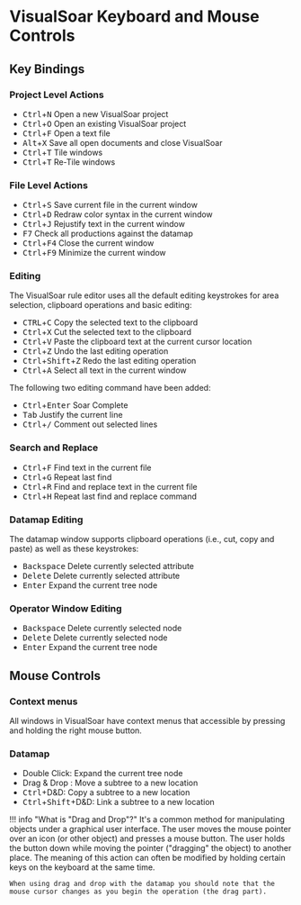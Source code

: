 # VisualSoar Keyboard and Mouse Controls

## Key Bindings

### Project Level Actions

*   <kbd>Ctrl</kbd>+<kbd>N</kbd> Open a new VisualSoar project
*   <kbd>Ctrl</kbd>+<kbd>O</kbd> Open an existing VisualSoar project
*   <kbd>Ctrl</kbd>+<kbd>F</kbd> Open a text file
*   <kbd>Alt</kbd>+<kbd>X</kbd> Save all open documents and close VisualSoar
*   <kbd>Ctrl</kbd>+<kbd>T</kbd> Tile windows
*   <kbd>Ctrl</kbd>+<kbd>T</kbd> Re-Tile windows

### File Level Actions

*   <kbd>Ctrl</kbd>+<kbd>S</kbd> Save current file in the current window
*   <kbd>Ctrl</kbd>+<kbd>D</kbd> Redraw color syntax in the current window
*   <kbd>Ctrl</kbd>+<kbd>J</kbd> Rejustify text in the current window
*   <kbd>F7</kbd> Check all productions against the datamap
*   <kbd>Ctrl</kbd>+<kbd>F4</kbd> Close the current window
*   <kbd>Ctrl</kbd>+<kbd>F9</kbd> Minimize the current window

### Editing

The VisualSoar rule editor uses all the default editing keystrokes
for area selection, clipboard operations and basic editing:

* <kbd>CTRL</kbd>+<kbd>C</kbd> Copy the selected text to the clipboard
* <kbd>Ctrl</kbd>+<kbd>X</kbd> Cut the selected text to the clipboard
* <kbd>Ctrl</kbd>+<kbd>V</kbd> Paste the clipboard text at the current cursor location
* <kbd>Ctrl</kbd>+<kbd>Z</kbd> Undo the last editing operation
* <kbd>Ctrl</kbd>+<kbd>Shift</kbd>+<kbd>Z</kbd> Redo the last editing operation
* <kbd>Ctrl</kbd>+<kbd>A</kbd> Select all text in the current window

The following two editing command have been added:

*   <kbd>Ctrl</kbd>+<kbd>Enter</kbd> Soar Complete
*   <kbd>Tab</kbd> Justify the current line
*   <kbd>Ctrl</kbd>+<kbd>/</kbd> Comment out selected lines

### Search and Replace

*   <kbd>Ctrl</kbd>+<kbd>F</kbd> Find text in the current file
*   <kbd>Ctrl</kbd>+<kbd>G</kbd> Repeat last find
*   <kbd>Ctrl</kbd>+<kbd>R</kbd> Find and replace text in the current file
*   <kbd>Ctrl</kbd>+<kbd>H</kbd> Repeat last find and replace command

### Datamap Editing

The datamap window supports clipboard operations (i.e., cut, copy
and paste) as well as these keystrokes:

*   <kbd>Backspace</kbd> Delete currently selected attribute
*   <kbd>Delete</kbd> Delete currently selected attribute
*   <kbd>Enter</kbd> Expand the current tree node

### Operator Window Editing

*   <kbd>Backspace</kbd> Delete currently selected node
*   <kbd>Delete</kbd> Delete currently selected node
*   <kbd>Enter</kbd> Expand the current tree node

## Mouse Controls

### Context menus

All windows in VisualSoar have context menus that
accessible by pressing and holding the right mouse
button.

### Datamap

*   Double Click: Expand the current tree node
*   Drag & Drop : Move a subtree to a new location
*   <kbd>Ctrl</kbd>+D&D: Copy a subtree to a new location
*   <kbd>Ctrl</kbd>+<kbd>Shift</kbd>+D&D: Link a subtree to a new location

!!! info "What is "Drag and Drop"?"
    It's a common method for manipulating objects under a graphical user
    interface. The user moves the mouse pointer over an icon (or other
    object) and presses a mouse button. The user holds the button down
    while moving the pointer ("dragging" the object) to another place.
    The meaning of this action can often be modified by holding certain
    keys on the keyboard at the same time.

    When using drag and drop with the datamap you should note that the
    mouse cursor changes as you begin the operation (the drag part).
